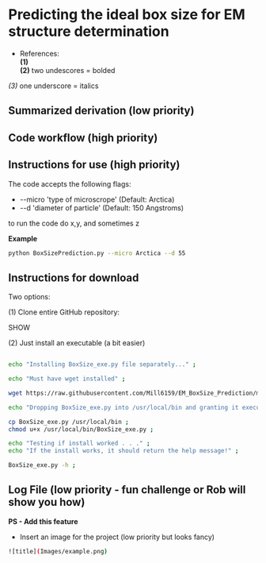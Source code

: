 # Predicting the ideal box size for EM structure determination  
* References:   
__(1)__  
__(2)__  two undescores = bolded

_(3)_ one underscore = italics

## Summarized derivation (low priority)   

## Code workflow  (high priority)  

## Instructions for use (high priority)

The code accepts the following flags:  

* --micro 'type of microscrope' (Default: Arctica)  
* --d 'diameter of particle' (Default: 150 Angstroms)  

to run the code do x,y, and sometimes z



__Example__  

```bash
python BoxSizePrediction.py --micro Arctica --d 55
```


## Instructions for download

Two options:  

(1) Clone entire GitHub repository:  

SHOW  

(2) Just install an executable (a bit easier)  

```bash

echo "Installing BoxSize_exe.py file separately..." ;

echo "Must have wget installed" ;

wget https://raw.githubusercontent.com/Mill6159/EM_BoxSize_Prediction/main/Scripts/BoxSize_exe.py ;

echo "Dropping BoxSize_exe.py into /usr/local/bin and granting it executable permission" ;

cp BoxSize_exe.py /usr/local/bin ;
chmod u+x /usr/local/bin/BoxSize_exe.py ;

echo "Testing if install worked . . ." ;
echo "If the install works, it should return the help message!" ;

BoxSize_exe.py -h ;

```

## Log File (low priority - fun challenge or Rob will show you how)

**PS - Add this feature**

* Insert an image for the project (low priority but looks fancy)

```bash
![title](Images/example.png)
```
